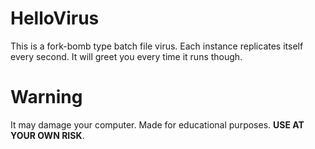 # HelloVirus
This is a fork-bomb type batch file virus. Each instance replicates itself every second. It will greet you every time it runs though.
# Warning
It may damage your computer. Made for educational purposes. <b>USE AT YOUR OWN RISK</b>.
